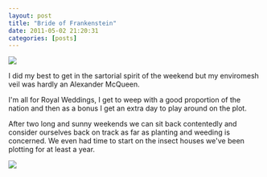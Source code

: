 ```yaml
---
layout: post
title: "Bride of Frankenstein"
date: 2011-05-02 21:20:31
categories: [posts]
---
```


[![](http://www.earthwoman.co.uk/wp-content/uploads/2011/05/5680506695_214356e490_z-224x300.jpg)](http://www.flickr.com/photos/warriorwomen/5680506695/sizes/z/in/photostream/)

I did my best to get in the sartorial spirit of the weekend but my enviromesh veil was hardly an Alexander McQueen.

I'm all for Royal Weddings, I get to weep with a good proportion of the nation and then as a bonus I get an extra day to play around on the plot.

After two long and sunny weekends we can sit back contentedly and consider ourselves back on track as far as planting and weeding is concerned. We even had time to start on the insect houses we've been plotting for at least a year.

[![](http://www.earthwoman.co.uk/wp-content/uploads/2011/05/5680830397_88ef660858-450x450.jpg)](http://www.flickr.com/photos/warriorwomen/5680830397/sizes/m/in/photostream/)

